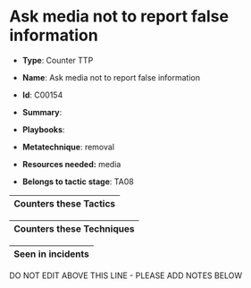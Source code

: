# Ask media not to report false information

* **Type**: Counter TTP

* **Name**: Ask media not to report false information

* **Id**: C00154

* **Summary**: 

* **Playbooks**: 

* **Metatechnique**: removal

* **Resources needed:** media

* **Belongs to tactic stage**: TA08


| Counters these Tactics |
| ---------------------- |



| Counters these Techniques |
| ------------------------- |



| Seen in incidents |
| ----------------- |


DO NOT EDIT ABOVE THIS LINE - PLEASE ADD NOTES BELOW